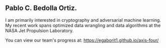 ## Pablo C. Bedolla Ortiz.
I am primarily interested in cryptography and adversarial machine learning. My recent work spans optimized data wrangling and data algorithms at the NASA Jet Propulsion Laboratory.

You can view our team's progress at: https://egaborit1.github.io/axis-four/
